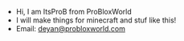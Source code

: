  - Hi, I am ItsProB from ProBloxWorld
 - I will make things for minecraft and stuf like this!
 - Email: deyan@probloxworld.com
